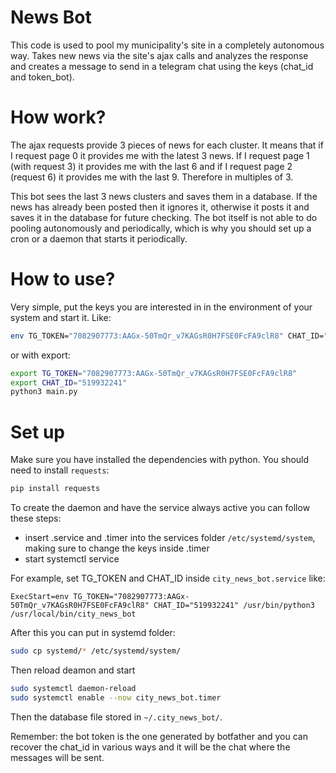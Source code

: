 # News Bot

This code is used to pool my municipality's site in a completely autonomous way. Takes new news via the site's ajax calls and analyzes the response and creates a message to send in a telegram chat using the keys (chat_id and token_bot).

# How work?

The ajax requests provide 3 pieces of news for each cluster. It means that if I request page 0 it provides me with the latest 3 news. If I request page 1 (with request 3) it provides me with the last 6 and if I request page 2 (request 6) it provides me with the last 9. Therefore in multiples of 3.

This bot sees the last 3 news clusters and saves them in a database. If the news has already been posted then it ignores it, otherwise it posts it and saves it in the database for future checking. The bot itself is not able to do pooling autonomously and periodically, which is why you should set up a cron or a daemon that starts it periodically.

# How to use?

Very simple, put the keys you are interested in in the environment of your system and start it.
Like:

```sh
env TG_TOKEN="7082907773:AAGx-50TmQr_v7KAGsR0H7FSE0FcFA9clR8" CHAT_ID="519932241" python3 main.py
```

or with export:

```sh
export TG_TOKEN="7082907773:AAGx-50TmQr_v7KAGsR0H7FSE0FcFA9clR8"
export CHAT_ID="519932241"
python3 main.py
```

# Set up

Make sure you have installed the dependencies with python. You should need to install `requests`:

```sh
pip install requests
```

To create the daemon and have the service always active you can follow these steps:
- insert .service and .timer into the services folder `/etc/systemd/system`, making sure to change the keys inside .timer
- start systemctl service

For example, set TG_TOKEN and CHAT_ID inside `city_news_bot.service` like:
```
ExecStart=env TG_TOKEN="7082907773:AAGx-50TmQr_v7KAGsR0H7FSE0FcFA9clR8" CHAT_ID="519932241" /usr/bin/python3  /usr/local/bin/city_news_bot
```

After this you can put in systemd folder:

```sh
sudo cp systemd/* /etc/systemd/system/
```

Then reload deamon and start

```sh
sudo systemctl daemon-reload
sudo systemctl enable --now city_news_bot.timer
```

Then the database file stored in `~/.city_news_bot/`.

Remember: the bot token is the one generated by botfather and you can recover the chat_id in various ways and it will be the chat where the messages will be sent.
